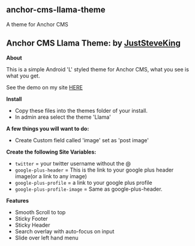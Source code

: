 anchor-cms-llama-theme
-------------

A theme for Anchor CMS

## Anchor CMS Llama Theme: by [JustSteveKing](https://www.twitter.com/JustSteveKing)

 **About**

This is a simple Android 'L' styled theme for Anchor CMS, what you see is what you get.

See the demo on my site [HERE](http://thedevshed.co.uk)

 **Install**
 - Copy these files into the themes folder of your install.
 - In admin area select the theme 'Llama'
 
**A few things you will want to do:**
 - Create Custom field called 'image' set as 'post image'
 
 **Create the following Site Variables:**

 - `twitter` = your twitter username without the @
 - `google-plus-header` = This is the link to your google plus header image(or a link to any image)
 - `google-plus-profile` = a link to your google plus profile
 - `google-plus-profile-image` = Same as google-plus-header.


 **Features**
 - Smooth Scroll to top
 - Sticky Footer
 - Sticky Header
 - Search overlay with auto-focus on input
 - Slide over left hand menu
